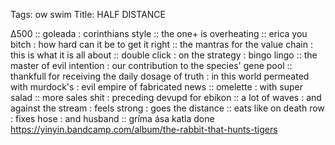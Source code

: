 Tags: ow swim
Title: HALF DISTANCE 
  
∆500 :: goleada : corinthians style :: the one+ is overheating :: erica you bitch : how hard can it be to get it right :: the mantras for the value chain : this is what it is all about :: double click : on the strategy : bingo lingo :: the master of evil intention : our contribution to the species' gene pool :: thankfull for receiving the daily dosage of truth : in this world permeated with murdock's : evil empire of fabricated news :: omelette : with super salad :: more sales shit : preceding devupd for ebikon :: a lot of waves : and against the stream : feels strong : goes the distance :: eats like on death row : fixes hose : and husband :: gríma ása katla done  
<https://yinyin.bandcamp.com/album/the-rabbit-that-hunts-tigers>  

